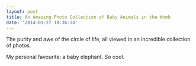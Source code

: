 ```yaml
---
layout: post
title: An Amazing Photo Collection of Baby Animals in the Womb
date: '2014-01-27 18:36:34'
---
```


<p>The purity and awe of the circle of life, all viewed in an incredible collection of photos. </p>

<p>My personal favourite: a baby elephant. So cool.</p>
